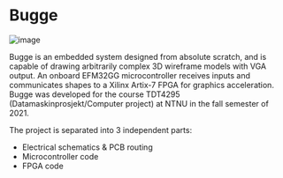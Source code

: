 # Bugge

![image](https://user-images.githubusercontent.com/9088854/144434317-3fa39d05-695a-4ebb-875c-b6911cae8b46.png)

Bugge is an embedded system designed from absolute scratch, and is capable of drawing arbitrarily complex 3D wireframe models with VGA output. An onboard EFM32GG microcontroller receives inputs and communicates shapes to a Xilinx Artix-7 FPGA for graphics acceleration. Bugge was developed for the course TDT4295 (Datamaskinprosjekt/Computer project) at NTNU in the fall semester of 2021.

The project is separated into 3 independent parts:
* Electrical schematics & PCB routing
* Microcontroller code
* FPGA code
